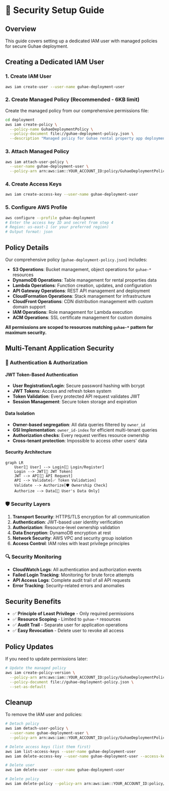 # 🔐 Security Setup Guide

## Overview

This guide covers setting up a dedicated IAM user with managed policies for secure Guhae deployment.

## Creating a Dedicated IAM User

### 1. Create IAM User

```bash
aws iam create-user --user-name guhae-deployment-user
```

### 2. Create Managed Policy (Recommended - 6KB limit)

Create the managed policy from our comprehensive permissions file:

```bash
cd deployment
aws iam create-policy \
  --policy-name GuhaeDeploymentPolicy \
  --policy-document file://guhae-deployment-policy.json \
  --description "Managed policy for Guhae rental property app deployment with least-privilege permissions"
```

### 3. Attach Managed Policy

```bash
aws iam attach-user-policy \
  --user-name guhae-deployment-user \
  --policy-arn arn:aws:iam::YOUR_ACCOUNT_ID:policy/GuhaeDeploymentPolicy
```

### 4. Create Access Keys

```bash
aws iam create-access-key --user-name guhae-deployment-user
```

### 5. Configure AWS Profile

```bash
aws configure --profile guhae-deployment
# Enter the access key ID and secret from step 4
# Region: us-east-1 (or your preferred region)
# Output format: json
```

## Policy Details

Our comprehensive policy (`guhae-deployment-policy.json`) includes:

- **S3 Operations**: Bucket management, object operations for `guhae-*` resources
- **DynamoDB Operations**: Table management for rental properties data
- **Lambda Operations**: Function creation, updates, and configuration
- **API Gateway Operations**: REST API management and deployment
- **CloudFormation Operations**: Stack management for infrastructure
- **CloudFront Operations**: CDN distribution management with custom domain support
- **IAM Operations**: Role management for Lambda execution
- **ACM Operations**: SSL certificate management for custom domains

**All permissions are scoped to resources matching `guhae-*` pattern for maximum security.**

## Multi-Tenant Application Security

### 🔐 Authentication & Authorization

#### JWT Token-Based Authentication
- **User Registration/Login**: Secure password hashing with bcrypt
- **JWT Tokens**: Access and refresh token system
- **Token Validation**: Every protected API request validates JWT
- **Session Management**: Secure token storage and expiration

#### Data Isolation
- **Owner-based segregation**: All data queries filtered by `owner_id`
- **GSI Implementation**: `owner_id-index` for efficient multi-tenant queries
- **Authorization checks**: Every request verifies resource ownership
- **Cross-tenant protection**: Impossible to access other users' data

#### Security Architecture
```mermaid
graph LR
    User[👤 User] --> Login[🔑 Login/Register]
    Login --> JWT[🎫 JWT Token]
    JWT --> API[📡 API Request]
    API --> Validate[✅ Token Validation]
    Validate --> Authorize[🛡️ Ownership Check]
    Authorize --> Data[💾 User's Data Only]
```

### 🛡️ Security Layers

1. **Transport Security**: HTTPS/TLS encryption for all communication
2. **Authentication**: JWT-based user identity verification
3. **Authorization**: Resource-level ownership validation
4. **Data Encryption**: DynamoDB encryption at rest
5. **Network Security**: AWS VPC and security group isolation
6. **Access Control**: IAM roles with least privilege principles

### 🔍 Security Monitoring

- **CloudWatch Logs**: All authentication and authorization events
- **Failed Login Tracking**: Monitoring for brute force attempts
- **API Access Logs**: Complete audit trail of all API requests
- **Error Tracking**: Security-related errors and anomalies

## Security Benefits

- ✅ **Principle of Least Privilege** - Only required permissions
- ✅ **Resource Scoping** - Limited to `guhae-*` resources
- ✅ **Audit Trail** - Separate user for application operations
- ✅ **Easy Revocation** - Delete user to revoke all access

## Policy Updates

If you need to update permissions later:

```bash
# Update the managed policy
aws iam create-policy-version \
  --policy-arn arn:aws:iam::YOUR_ACCOUNT_ID:policy/GuhaeDeploymentPolicy \
  --policy-document file://guhae-deployment-policy.json \
  --set-as-default
```

## Cleanup

To remove the IAM user and policies:

```bash
# Detach policy
aws iam detach-user-policy \
  --user-name guhae-deployment-user \
  --policy-arn arn:aws:iam::YOUR_ACCOUNT_ID:policy/GuhaeDeploymentPolicy

# Delete access keys (list them first)
aws iam list-access-keys --user-name guhae-deployment-user
aws iam delete-access-key --user-name guhae-deployment-user --access-key-id ACCESS_KEY_ID

# Delete user
aws iam delete-user --user-name guhae-deployment-user

# Delete policy
aws iam delete-policy --policy-arn arn:aws:iam::YOUR_ACCOUNT_ID:policy/GuhaeDeploymentPolicy
```
